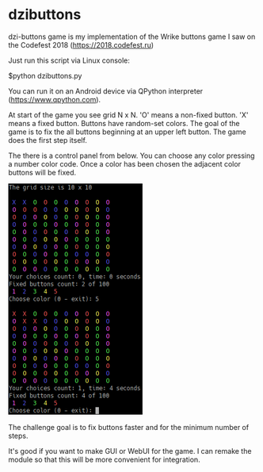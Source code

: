 # dzibuttons
dzi-buttons game is my implementation of the Wrike buttons game I saw on the Codefest 2018 (https://2018.codefest.ru)

Just run this script via Linux console:

$python dzibuttons.py

You can run it on an Android device via QPython interpreter (https://www.qpython.com).

At start of the game you see grid N x N. 'O' means a non-fixed button. 'X' means a fixed button.
Buttons have random-set colors. The goal of the game is to fix the all buttons beginning at an upper left button.
The game does the first step itself. 

The there is a control panel from below. You can choose any color pressing a number color code. 
Once a color has been chosen the adjacent color buttons will be fixed.

![The game screenshot](/images/screenshot1.png)

The challenge goal is to fix buttons faster and for the minimum number of steps.

It's good if you want to make GUI or WebUI for the game. I can remake the module so that this will be more convenient for integration.